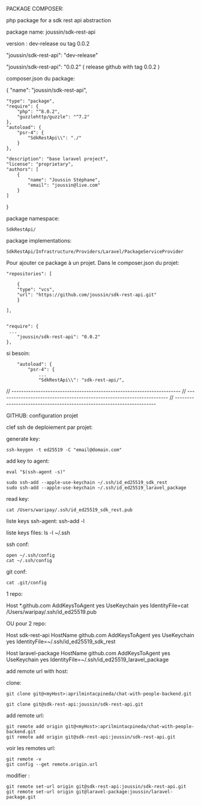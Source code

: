 PACKAGE COMPOSER:

php package for a sdk rest api abstraction

package name: joussin/sdk-rest-api

version : dev-release ou tag 0.0.2

"joussin/sdk-rest-api": "dev-release"

"joussin/sdk-rest-api": "0.0.2" ( release github with tag 0.0.2 )

composer.json du package:

{
"name": "joussin/sdk-rest-api",

    "type": "package",
    "require": {
        "php": "^8.0.2",
        "guzzlehttp/guzzle": "^7.2"
    },
    "autoload": {
        "psr-4": {
            "SdkRestApi\\": "./"
        }
    },

    "description": "base laravel project",
    "license": "proprietary",
    "authors": [
        {
            "name": "Joussin Stéphane",
            "email": "joussin@live.com"
        }
    ]
}


package namespace:

    SdkRestApi/

package implementations:

    SdkRestApi/Infrastructure/Providers/Laravel/PackageServiceProvider



Pour ajouter ce package à un projet. Dans le composer.json du projet:
    
    "repositories": [
    
        {
        "type": "vcs",
        "url": "https://github.com/joussin/sdk-rest-api.git"
        }
    
    ],
    
    
    "require": {
     ...
        "joussin/sdk-rest-api": "0.0.2"
    },
    
    
si besoin:
    
        "autoload": {
            "psr-4": {
                ...
                "SdkRestApi\\": "sdk-rest-api/",

// ----------------------------------------------------------------------
// ----------------------------------------------------------------------
// ----------------------------------------------------------------------

GITHUB: configuration projet


clef ssh de deploiement par projet:

generate key:

    ssh-keygen -t ed25519 -C "email@domain.com"
    


add key to agent:

    eval "$(ssh-agent -s)"
    
    sudo ssh-add --apple-use-keychain ~/.ssh/id_ed25519_sdk_rest
    sudo ssh-add --apple-use-keychain ~/.ssh/id_ed25519_laravel_package



read key: 

    cat /Users/waripay/.ssh/id_ed25519_sdk_rest.pub

liste keys ssh-agent:
    ssh-add -l

liste keys files:
    ls -l ~/.ssh

ssh conf:

    open ~/.ssh/config
    cat ~/.ssh/config
   

git conf:

    cat .git/config

1 repo: 

Host *.github.com
  AddKeysToAgent yes
  UseKeychain yes
  IdentityFile=cat /Users/waripay/.ssh/id_ed25519.pub


OU pour 2 repo:

Host sdk-rest-api
  HostName github.com
  AddKeysToAgent yes
  UseKeychain yes
  IdentityFile=~/.ssh/id_ed25519_sdk_rest

Host laravel-package
  HostName github.com
  AddKeysToAgent yes
  UseKeychain yes
  IdentityFile=~/.ssh/id_ed25519_laravel_package




add remote url with host:

clone:

    git clone git@<myHost>:aprilmintacpineda/chat-with-people-backend.git
    
    git clone git@sdk-rest-api:joussin/sdk-rest-api.git


add remote url:

    git remote add origin git@<myHost>:aprilmintacpineda/chat-with-people-backend.git
    git remote add origin git@sdk-rest-api:joussin/sdk-rest-api.git


voir les remotes url:

    git remote -v
    git config --get remote.origin.url

modifier :


    git remote set-url origin git@sdk-rest-api:joussin/sdk-rest-api.git
    git remote set-url origin git@laravel-package:joussin/laravel-package.git



